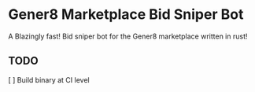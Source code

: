 # Gener8 Marketplace Bid Sniper Bot

A Blazingly fast! Bid sniper bot for the Gener8 marketplace written in rust!

## TODO
[ ] Build binary at CI level